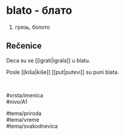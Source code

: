 # blato - блато

1. грязь, болото  

## Rečenice

Deca su se [[igrati|igrala]] u blatu.  

Posle [[kiša|kiše]] [[put|putevi]] su puni blata.  

<br>

#vrsta/imenica  
#nivo/A1  

#tema/priroda  
#tema/vreme  
#tema/svakodnevica  
